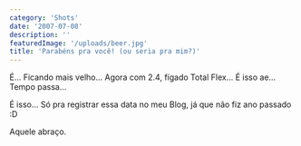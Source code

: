 ```yaml
---
category: 'Shots'
date: '2007-07-08'
description: ''
featuredImage: '/uploads/beer.jpg'
title: 'Parabéns pra você! (ou seria pra mim?)'
---
```


<script type="text/javascript">
<!--
	var flashVideolog = new Flash("http://www.videolog.tv/swf/player_externo.swf?prefix=videos&amp;v=dd/70/130469&amp;id_video=130469'", "videolog0004", "425", "342");
	flashVideolog.write();
-->
</script>

É... Ficando mais velho... Agora com 2.4, fígado Total Flex... É isso ae... Tempo passa...

É isso... Só pra registrar essa data no meu Blog, já que não fiz ano passado :D

Aquele abraço.
